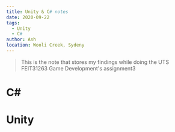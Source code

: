 ```yaml
---
title: Unity & C# notes
date: 2020-09-22
tags:
  - Unity
  - C#
author: Ash
location: Wooli Creek, Sydeny  
---
```


> This is the note that stores my findings while doing the UTS FEIT31263 Game Development's assignment3

# C#

# Unity